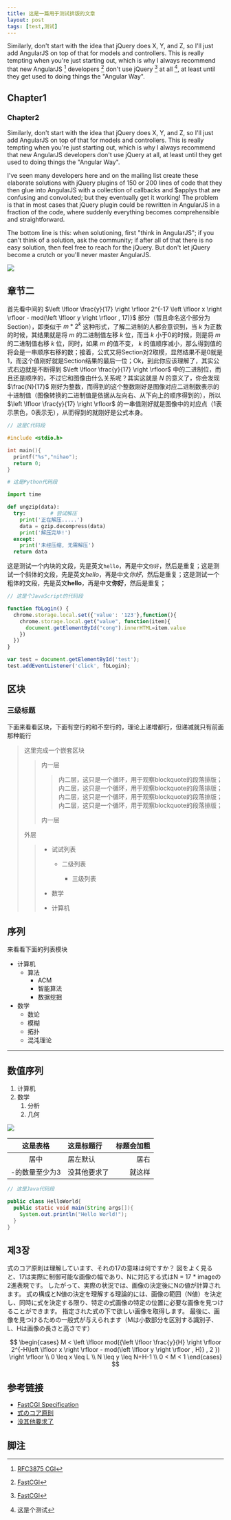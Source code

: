 ```yaml
---
title: 这是一篇用于测试排版的文章
layout: post
tags: [test,测试]
---
```


Similarly, don't start with the idea that jQuery does X, Y, and Z, so I'll just add AngularJS on top of that for models and controllers. This is really tempting when you're just starting out, which is why I always recommend that new AngularJS [^1] developers [^2] don't use jQuery [^2] at all [^3], at least until they get used to doing things the "Angular Way".

## Chapter1

### Chapter2

Similarly, don't start with the idea that jQuery does X, Y, and Z, so I'll just add AngularJS on top of that for models and controllers. This is really tempting when you're just starting out, which is why I always recommend that new AngularJS developers don't use jQuery at all, at least until they get used to doing things the "Angular Way".

I've seen many developers here and on the mailing list create these elaborate solutions with jQuery plugins of 150 or 200 lines of code that they then glue into AngularJS with a collection of callbacks and $applys that are confusing and convoluted; but they eventually get it working! The problem is that in most cases that jQuery plugin could be rewritten in AngularJS in a fraction of the code, where suddenly everything becomes comprehensible and straightforward.

The bottom line is this: when solutioning, first "think in AngularJS"; if you can't think of a solution, ask the community; if after all of that there is no easy solution, then feel free to reach for the jQuery. But don't let jQuery become a crutch or you'll never master AngularJS.


![](/media/img/1000/Git_areas.png)

## 章节二

首先看中间的 $\left \lfloor \frac{y}{17} \right \rfloor 2^{-17 \left \lfloor x \right \rfloor - mod(\left \lfloor y \right \rfloor , 17)}$ 部分（暂且命名这个部分为Section），即类似于 $m*2^{k}$ 这种形式，了解二进制的人都会意识到，当 $k$ 为正数的时候，其结果就是将 $m$ 的二进制值左移 $k$ 位，而当 $k$ 小于0的时候，则是将 $m$ 的二进制值右移 $k$ 位，同时，如果 $m$ 的值不变， $k$ 的值顺序减小，那么得到值的将会是一串顺序右移的数；接着，公式又将Section对2取模，显然结果不是0就是1，而这个值刚好就是Section结果的最后一位；Ok，到此你应该理解了，其实公式右边就是不断得到 $\left \lfloor \frac{y}{17} \right \rfloor$ 中的二进制位，而且还是顺序的，不过它和图像由什么关系呢？其实这就是 $N$ 的意义了，你会发现 $\frac{N}{17}$ 刚好为整数，而得到的这个整数刚好是图像对应二进制数表示的十进制值（图像转换的二进制值是依据从左向右、从下向上的顺序得到的），所以 $\left \lfloor \frac{y}{17} \right \rfloor$ 的一串值刚好就是图像中的对应点（1表示黑色，0表示无），从而得到的就刚好是公式本身。

```c
// 这是C代码段

#include <stdio.h>

int main(){
  printf("%s","nihao");
  return 0;
}
```

```python
# 这是Python代码段

import time

def ungzip(data):
  try:        # 尝试解压
    print('正在解压.....')
    data = gzip.decompress(data)
    print('解压完毕!')
  except:
    print('未经压缩, 无需解压')
  return data
```

这是测试一个内块的文段，先是英文`hello`，再是中文`你好`，然后是重复；这是测试一个斜体的文段，先是英文*hello*，再是中文*你好*，然后是重复；这是测试一个粗体的文段，先是英文**hello**，再是中文**你好**，然后是重复；



```javascript
// 这是个JavaScript的代码段

function fbLogin() {
  chrome.storage.local.set({'value': '123'},function(){
    chrome.storage.local.get("value", function(item){
      document.getElementById("cong").innerHTML=item.value
    })
  })
}

var test = document.getElementById('test');
test.addEventListener('click', fbLogin);
```

## 区块

### 三级标题

下面来看看区块，下面有空行的和不空行的，理论上递增都行，但递减就只有前面那种能行

> 这里完成一个嵌套区块
>
>> 内一层
>>
>>> 内二层，这只是一个循环，用于观察blockquote的段落排版；内二层，这只是一个循环，用于观察blockquote的段落排版；内二层，这只是一个循环，用于观察blockquote的段落排版；内二层，这只是一个循环，用于观察blockquote的段落排版；
>>
>> 内一层
>
> 外层
>
>> * 试试列表
>>
>>   * 二级列表
>>
>>     * 三级列表
>>
>> * 数学
>>
>> * 计算机





## 序列

来看看下面的列表模块

* 计算机
    * 算法
        * ACM
        * 智能算法
        * 数据挖掘
* 数学
    * 数论
    * 模糊
    * 拓扑
    * 混沌理论

---

## 数值序列


1. 计算机
2. 数学
    1. 分析
    2. 几何

![](/media/img/1000/Git_areas.png)


|    这是表格    | 这是标题行   | 标题会加粗 |
| :------------: | :----------- | ---------: |
|      居中      | 居左默认     |       居右 |
| -的数量至少为3 | 没其他要求了 |     就这样 |

```java
// 这是Java代码段

public class HelloWorld{
  public static void main(String args[]){
    System.out.println("Hello World!");
  }
}
```

## 제3장

式のコア原則は理解しています、それの17の意味は何ですか？ 図をよく見ると、17は実際に制御可能な画像の幅であり、Nに対応する式はN = 17 * imageの2進表現です。 したがって、実際の状況では、画像の決定後にNの値が計算されます。 式の構成とN値の決定を理解する理論的には、画像の範囲（N値）を決定し、同時に式を決定する限り、特定の式画像の特定の位置に必要な画像を見つけることができます。 指定された式の下で欲しい画像を取得します。 最後に、画像を見つけるための一般式が与えられます（Mは小数部分を区別する識別子、L、Hは画像の長さと高さです）

$$
\begin{cases}
M < \left \lfloor mod({\left \lfloor \frac{y}{H} \right \rfloor 2^{-H\left \lfloor x \right \rfloor - mod(\left \lfloor y \right \rfloor , H)} , 2 }) \right \rfloor   \\
0 \leq x \leq L  \\
N \leq y \leq N+H-1  \\
0 < M < 1
\end{cases}
$$

## 参考链接

* [FastCGI Specification](https://web.archive.org/web/20160119141816/http://www.fastcgi.com/drupal/node/6?q=node%2F22#S1)
* [式のコア原則](http://wiki.c2.com/?CgiVsServlet)
* [没其他要求了](http://wiki.c2.com/?CgiVsServlet)

## 脚注

[^1]: [RFC3875 CGI](https://www.rfc-editor.org/info/rfc5280)
[^2]: [FastCGI](http://www.php-internals.com/book/?p=chapt02/02-02-03-fastcgi)
[^3]: 这是个测试